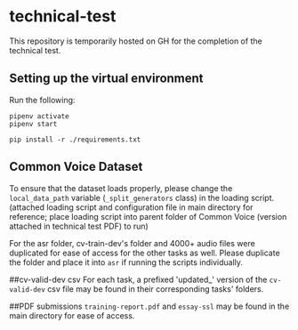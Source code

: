 # technical-test
This repository is temporarily hosted on GH for the completion of the technical test. 

## Setting up the virtual environment 
Run the following:
```
pipenv activate
pipenv start

pip install -r ./requirements.txt
```

## Common Voice Dataset
To ensure that the dataset loads properly, please change the `local_data_path` variable (`_split_generators` class) in the loading script. (attached loading script and configuration file in main directory for reference; place loading script into parent folder of Common Voice (version attached in technical test PDF) to run)

For the asr folder, cv-train-dev's folder and 4000+ audio files were duplicated for ease of access for the other tasks as well. Please duplicate the folder and place it into `asr` if running the scripts individually.

##cv-valid-dev csv
For each task, a prefixed 'updated_' version of the `cv-valid-dev` csv file may be found in their corresponding tasks' folders. 

##PDF submissions
`training-report.pdf` and `essay-ssl` may be found in the main directory for ease of access. 

